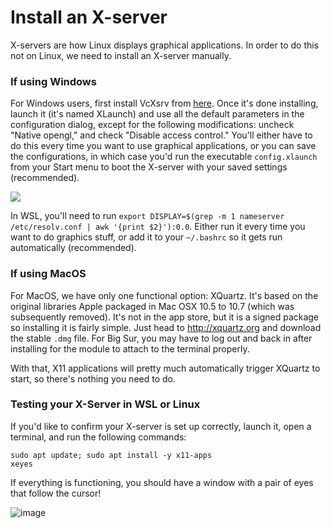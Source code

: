 # Install an X-server

X-servers are how Linux displays graphical applications. In order to do this not on Linux, we need
to install an X-server manually.

### If using Windows
For Windows users, first install VcXsrv from [here](https://sourceforge.net/projects/vcxsrv/). Once it's done
installing, launch it (it's named XLaunch) and use all the default parameters in the 
configuration dialog, except for the following modifications: uncheck "Native opengl," and
check "Disable access control." You'll either have to do this every time you want to use graphical
applications, or you can save the configurations, in which case you'd run the executable 
`config.xlaunch` from your Start menu to boot the X-server with your saved settings (recommended).

![](https://i.imgur.com/1EJWKh5.png)

In WSL, you'll need to run 
`export DISPLAY=$(grep -m 1 nameserver /etc/resolv.conf | awk '{print $2}'):0.0`. 
Either run it every time you want to do graphics stuff, or add it to your `~/.bashrc` so it gets run 
automatically (recommended).

### If using MacOS

For MacOS, we have only one functional option: XQuartz.  It's based on the original libraries Apple packaged in Mac OSX 10.5 to 10.7 (which was subsequently removed).  It's not in the app store, but it is a signed package so installing it is fairly simple.  Just head to http://xquartz.org and download the stable `.dmg` file.  For Big Sur, you may have to log out and back in after installing for the module to attach to the terminal properly.

With that, X11 applications will pretty much automatically trigger XQuartz to start, so there's nothing you need to do.

### Testing your X-Server in WSL or Linux

If you'd like to confirm your X-server is set up correctly, launch it, open a terminal, and run the
following commands:
```
sudo apt update; sudo apt install -y x11-apps
xeyes
```
If everything is functioning, you should have a window with a pair of eyes that follow the cursor!

![image](https://user-images.githubusercontent.com/19244666/118378411-57a53280-b599-11eb-8840-1f77d6dd8646.png)
